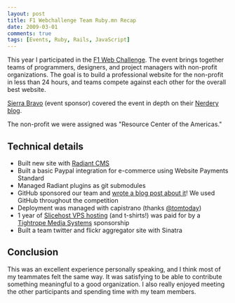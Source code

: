 ```yaml
---
layout: post
title: F1 Webchallenge Team Ruby.mn Recap
date: 2009-03-01
comments: true
tags: [Events, Ruby, Rails, JavaScript]
---
```


This year I participated in the [F1 Web Challenge](http://f1webchallenge.com/). The event brings together teams of programmers, designers, and project managers with non-profit organizations. The goal is to build a professional website for the non-profit in less than 24 hours, and teams compete against each other for the overall best website.

[Sierra Bravo](http://www.sierra-bravo.com/) (event sponsor) covered the event in depth on their [Nerdery blog](http://blog.nerdery.com/tag/webchallenge/).

The non-profit we were assigned was "Resource Center of the Americas."

## Technical details
- Built new site with [Radiant CMS](http://radiantcms.org/)
- Built a basic Paypal integration for e-commerce using Website Payments Standard
- Managed Radiant plugins as git submodules
- GitHub sponsored our team and [wrote a blog post about it](http://github.com/blog/364-f1-web-challenge)! We used GitHub throughout the competition
- Deployment was managed with capistrano (thanks [@tomtoday](http://twitter.com/tomtoday))
- 1 year of [Slicehost VPS hosting](http://www.slicehost.com/) (and t-shirts!) was paid for by a [Tightrope Media Systems](http://www.trms.com/) sponsorship
- Built a team twitter and flickr aggregator site with Sinatra

## Conclusion
This was an excellent experience personally speaking, and I think most of my teammates felt the same way. It was satisfying to be able to contribute something meaningful to a good organization. I also really enjoyed meeting the other participants and spending time with my team members.
